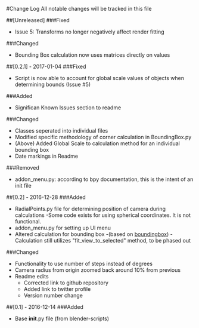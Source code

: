 #Change Log
All notable changes will be tracked in this file

##[Unreleased]
###Fixed
- Issue 5: Transforms no longer negatively affect render fitting

###Changed
- Bounding Box calculation now uses matrices directly on values

##[0.2.1] - 2017-01-04 
###Fixed
- Script is now able to account for global scale values of objects when determining bounds (Issue #5)

###Added
- Significan Known Issues section to readme

###Changed
- Classes seperated into individual files
- Modified specific methodology of corner calculation in BoundingBox.py
- (Above) Added Global Scale to calculation method for an individual bounding box
- Date markings in Readme

###Removed
- addon_menu.py: according to bpy documentation, this is the intent of an init file

##[0.2] - 2016-12-28
###Added
- RadialPoints.py file for determining position of camera during calculations
	-Some code exists for using spherical coordinates. It is not functional.
- addon_menu.py for setting up UI menu
- Altered calculation for bounding box 
	-(based on [boundingbox](https://github.com/ibbolia/blender-scripts/))
	-Calculation still utilizes "fit_view_to_selected" method, to be phased out

###Changed
- Functionality to use number of steps instead of degrees
- Camera radius from origin zoomed back around 10% from previous 
- Readme edits
	- Corrected link to github repository
	- Added link to twitter profile
	- Version number change


##[0.1] - 2016-12-14
###Added
- Base __init__.py file (from blender-scripts)